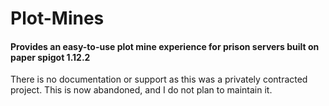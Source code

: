 # Plot-Mines

#### Provides an easy-to-use plot mine experience for prison servers built on paper spigot 1.12.2

There is no documentation or support as this was a privately contracted project. This is now abandoned, and I do not plan to maintain it.
